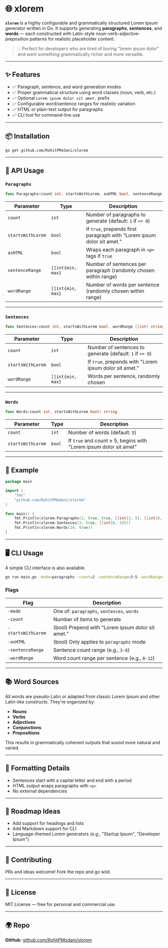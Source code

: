 # 🌐 xlorem

**`xlorem`** is a highly configurable and grammatically structured Lorem Ipsum generator written in Go. It supports generating **paragraphs**, **sentences**, and **words** — each constructed with Latin-style noun-verb-adjective-preposition patterns for realistic placeholder content.

> 💡 Perfect for developers who are tired of boring "lorem ipsum dolor" and want something grammatically richer and more versatile.

---

## ✨ Features

- ✅ Paragraph, sentence, and word generation modes
- ✅ Proper grammatical structure using word classes (noun, verb, etc.)
- ✅ Optional `Lorem ipsum dolor sit amet.` prefix
- ✅ Configurable word/sentence ranges for realistic variation
- ✅ HTML or plain-text output for paragraphs
- ✅ CLI tool for command-line use

---

## 📦 Installation

```bash
go get github.com/RohitPModani/xlorem
````

---

## 🧠 API Usage

### `Paragraphs`

```go
func Paragraphs(count int, startsWithLorem, asHTML bool, sentenceRange, wordRange []int) string
```

| Parameter         | Type              | Description                                                            |
| ----------------- | ----------------- | ---------------------------------------------------------------------- |
| `count`           | `int`             | Number of paragraphs to generate (default: `1` if `<= 0`)              |
| `startsWithLorem` | `bool`            | If `true`, prepends first paragraph with "Lorem ipsum dolor sit amet." |
| `asHTML`          | `bool`            | Wraps each paragraph in `<p>` tags if `true`                           |
| `sentenceRange`   | `[]int{min, max}` | Number of sentences per paragraph (randomly chosen within range)       |
| `wordRange`       | `[]int{min, max}` | Number of words per sentence (randomly chosen within range)            |

---

### `Sentences`

```go
func Sentences(count int, startsWithLorem bool, wordRange []int) string
```

| Parameter         | Type              | Description                                              |
| ----------------- | ----------------- | -------------------------------------------------------- |
| `count`           | `int`             | Number of sentences to generate (default: `1` if `<= 0`) |
| `startsWithLorem` | `bool`            | If `true`, prepends with "Lorem ipsum dolor sit amet."   |
| `wordRange`       | `[]int{min, max}` | Words per sentence, randomly chosen                      |

---

### `Words`

```go
func Words(count int, startsWithLorem bool) string
```

| Parameter         | Type   | Description                                                       |
| ----------------- | ------ | ----------------------------------------------------------------- |
| `count`           | `int`  | Number of words (default: `5`)                                    |
| `startsWithLorem` | `bool` | If `true` and count ≥ 5, begins with "Lorem ipsum dolor sit amet" |

---

## 🧪 Example

```go
package main

import (
	"fmt"
	"github.com/RohitPModani/xlorem"
)

func main() {
	fmt.Println(xlorem.Paragraphs(2, true, true, []int{3, 5}, []int{8, 12}))
	fmt.Println(xlorem.Sentences(3, true, []int{6, 10}))
	fmt.Println(xlorem.Words(10, true))
}
```

---

## 🖥️ CLI Usage

A simple CLI interface is also available.

```bash
go run main.go -mode=paragraphs -count=2 -sentenceRange=3-5 -wordRange=8-12 -asHTML=true
```

### Flags

| Flag               | Description                                       |
| ------------------ | ------------------------------------------------- |
| `-mode`            | One of: `paragraphs`, `sentences`, `words`        |
| `-count`           | Number of items to generate                       |
| `-startsWithLorem` | (bool) Prepend with "Lorem ipsum dolor sit amet." |
| `-asHTML`          | (bool) Only applies to `paragraphs` mode          |
| `-sentenceRange`   | Sentence count range (e.g., `3-6`)                |
| `-wordRange`       | Word count range per sentence (e.g., `8-12`)      |

---

## 📚 Word Sources

All words are pseudo-Latin or adapted from classic Lorem Ipsum and other Latin-like constructs. They're organized by:

* **Nouns**
* **Verbs**
* **Adjectives**
* **Conjunctions**
* **Prepositions**

This results in grammatically coherent outputs that sound more natural and varied.

---

## 🧼 Formatting Details

* Sentences start with a capital letter and end with a period
* HTML output wraps paragraphs with `<p>`
* No external dependencies

---

## 🚧 Roadmap Ideas

* Add support for headings and lists
* Add Markdown support for CLI
* Language-themed Lorem generators (e.g., "Startup Ipsum", "Developer Ipsum")

---

## 🤝 Contributing

PRs and ideas welcome! Fork the repo and go wild.

---

## 📜 License

MIT License — free for personal and commercial use.

---

## 🌍 Repo

**GitHub:** [github.com/RohitPModani/xlorem](https://github.com/RohitPModani/xlorem)
